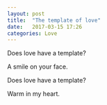 ```yaml
---
layout: post
title:  "The template of love"
date:   2017-03-15 17:26
categories: Love
---
```


Does love have a template?

A smile on your face.

Does love have a template?

Warm in my  heart.

